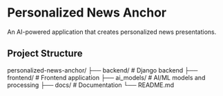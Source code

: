 # Personalized News Anchor

An AI-powered application that creates personalized news presentations.

## Project Structure

personalized-news-anchor/
├── backend/ # Django backend
├── frontend/ # Frontend application
├── ai_models/ # AI/ML models and processing
├── docs/ # Documentation
└── README.md
